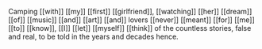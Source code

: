 Camping [[with]] [[my]] [[first]] [[girlfriend]], [[watching]] [[her]] [[dream]] [[of]] [[music]] [[and]] [[art]] [[and]] lovers [[never]] [[meant]] [[for]] [[me]] [[to]] [[know]], [[I]] [[let]] [[myself]] [[think]] of the countless stories, false and real, to be told in the years and decades hence.